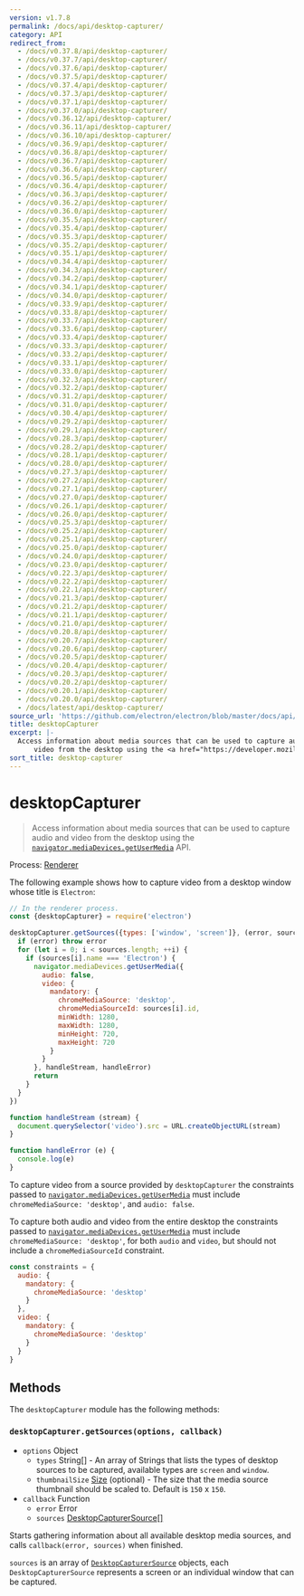 ```yaml
---
version: v1.7.8
permalink: /docs/api/desktop-capturer/
category: API
redirect_from:
  - /docs/v0.37.8/api/desktop-capturer/
  - /docs/v0.37.7/api/desktop-capturer/
  - /docs/v0.37.6/api/desktop-capturer/
  - /docs/v0.37.5/api/desktop-capturer/
  - /docs/v0.37.4/api/desktop-capturer/
  - /docs/v0.37.3/api/desktop-capturer/
  - /docs/v0.37.1/api/desktop-capturer/
  - /docs/v0.37.0/api/desktop-capturer/
  - /docs/v0.36.12/api/desktop-capturer/
  - /docs/v0.36.11/api/desktop-capturer/
  - /docs/v0.36.10/api/desktop-capturer/
  - /docs/v0.36.9/api/desktop-capturer/
  - /docs/v0.36.8/api/desktop-capturer/
  - /docs/v0.36.7/api/desktop-capturer/
  - /docs/v0.36.6/api/desktop-capturer/
  - /docs/v0.36.5/api/desktop-capturer/
  - /docs/v0.36.4/api/desktop-capturer/
  - /docs/v0.36.3/api/desktop-capturer/
  - /docs/v0.36.2/api/desktop-capturer/
  - /docs/v0.36.0/api/desktop-capturer/
  - /docs/v0.35.5/api/desktop-capturer/
  - /docs/v0.35.4/api/desktop-capturer/
  - /docs/v0.35.3/api/desktop-capturer/
  - /docs/v0.35.2/api/desktop-capturer/
  - /docs/v0.35.1/api/desktop-capturer/
  - /docs/v0.34.4/api/desktop-capturer/
  - /docs/v0.34.3/api/desktop-capturer/
  - /docs/v0.34.2/api/desktop-capturer/
  - /docs/v0.34.1/api/desktop-capturer/
  - /docs/v0.34.0/api/desktop-capturer/
  - /docs/v0.33.9/api/desktop-capturer/
  - /docs/v0.33.8/api/desktop-capturer/
  - /docs/v0.33.7/api/desktop-capturer/
  - /docs/v0.33.6/api/desktop-capturer/
  - /docs/v0.33.4/api/desktop-capturer/
  - /docs/v0.33.3/api/desktop-capturer/
  - /docs/v0.33.2/api/desktop-capturer/
  - /docs/v0.33.1/api/desktop-capturer/
  - /docs/v0.33.0/api/desktop-capturer/
  - /docs/v0.32.3/api/desktop-capturer/
  - /docs/v0.32.2/api/desktop-capturer/
  - /docs/v0.31.2/api/desktop-capturer/
  - /docs/v0.31.0/api/desktop-capturer/
  - /docs/v0.30.4/api/desktop-capturer/
  - /docs/v0.29.2/api/desktop-capturer/
  - /docs/v0.29.1/api/desktop-capturer/
  - /docs/v0.28.3/api/desktop-capturer/
  - /docs/v0.28.2/api/desktop-capturer/
  - /docs/v0.28.1/api/desktop-capturer/
  - /docs/v0.28.0/api/desktop-capturer/
  - /docs/v0.27.3/api/desktop-capturer/
  - /docs/v0.27.2/api/desktop-capturer/
  - /docs/v0.27.1/api/desktop-capturer/
  - /docs/v0.27.0/api/desktop-capturer/
  - /docs/v0.26.1/api/desktop-capturer/
  - /docs/v0.26.0/api/desktop-capturer/
  - /docs/v0.25.3/api/desktop-capturer/
  - /docs/v0.25.2/api/desktop-capturer/
  - /docs/v0.25.1/api/desktop-capturer/
  - /docs/v0.25.0/api/desktop-capturer/
  - /docs/v0.24.0/api/desktop-capturer/
  - /docs/v0.23.0/api/desktop-capturer/
  - /docs/v0.22.3/api/desktop-capturer/
  - /docs/v0.22.2/api/desktop-capturer/
  - /docs/v0.22.1/api/desktop-capturer/
  - /docs/v0.21.3/api/desktop-capturer/
  - /docs/v0.21.2/api/desktop-capturer/
  - /docs/v0.21.1/api/desktop-capturer/
  - /docs/v0.21.0/api/desktop-capturer/
  - /docs/v0.20.8/api/desktop-capturer/
  - /docs/v0.20.7/api/desktop-capturer/
  - /docs/v0.20.6/api/desktop-capturer/
  - /docs/v0.20.5/api/desktop-capturer/
  - /docs/v0.20.4/api/desktop-capturer/
  - /docs/v0.20.3/api/desktop-capturer/
  - /docs/v0.20.2/api/desktop-capturer/
  - /docs/v0.20.1/api/desktop-capturer/
  - /docs/v0.20.0/api/desktop-capturer/
  - /docs/latest/api/desktop-capturer/
source_url: 'https://github.com/electron/electron/blob/master/docs/api/desktop-capturer.md'
title: desktopCapturer
excerpt: |-
  Access information about media sources that can be used to capture audio and
      video from the desktop using the <a href="https://developer.mozilla.org/en/docs/Web/API/MediaDevices/getUserMedia"><code>navigator.mediaDevices.getUserMedia</code></a> API.
sort_title: desktop-capturer
---
```




<!--


                                      ::::
                                    :o+//+o:
                                    +o    oo-
                                    :o+//oo/+o/
                                      -::-   -oo:
                                               /s/
                      -::::::::-                :s/  :::--
                  :+oo+////////+:        -:/+oo/ :s:-///++oo+:
                /o+:                -/+oo+/:-     +o-      -:+o:
               /s:              -:+o+/:           -o+         :s/
              -s/            -/oo/:                /s-         +s-
              -s/         -/oo/-                   -s/         /s-
               oo       :+o/-                       oo         oo
               -s/    :oo/                          /s-       /s-
                :s/ :oo:              -::-          /s-      /s:
                  -+o/               /ssss/         :s:    -+o-
                 :o+--               /ssss/         :s:   :o+-
                :s/  +o:              -::-          /s-   --
               -s/    :+o/-                         /s-
               oo       -+o+-                       oo
              -s/         -/oo/-                   -s/
             -+soo+:         -/oo/:                /s-      /oooo+-
             o+   :s:           -:+o+/:-          -o+      /s:  -oo
             oo:--/s:       ::      -:+oo+/:-     -/-      /s/--:o+
              :+++/-        :s:          -:/+ooo++//////++oo//+o+:
                             /s:                --::::::--
                              /s/              /s-
                               :oo:          :oo:
                                 /oo/-    -/oo/
                                   -/+oooo+/-





                   _______  _______  _______  _______  __
                  |       ||       ||       ||       ||  |
                  |  _____||_     _||   _   ||    _  ||  |
                  | |_____   |   |  |  | |  ||   |_| ||  |
                  |_____  |  |   |  |  |_|  ||    ___||__|
                   _____| |  |   |  |       ||   |     __
                  |_______|  |___|  |_______||___|    |__|


    This file is generated automatically, so it should not be edited.

    To make changes, head over to the electron/electron repository:

    https://github.com/electron/electron/blob/master/docs/api/desktop-capturer.md

    Thanks!

-->
# desktopCapturer

> Access information about media sources that can be used to capture audio and video from the desktop using the [`navigator.mediaDevices.getUserMedia`](https://developer.mozilla.org/en/docs/Web/API/MediaDevices/getUserMedia) API.

Process: [Renderer]({{site.baseurl}}/docs/glossary#renderer-process)

The following example shows how to capture video from a desktop window whose title is `Electron`:

```javascript
// In the renderer process.
const {desktopCapturer} = require('electron')

desktopCapturer.getSources({types: ['window', 'screen']}, (error, sources) => {
  if (error) throw error
  for (let i = 0; i < sources.length; ++i) {
    if (sources[i].name === 'Electron') {
      navigator.mediaDevices.getUserMedia({
        audio: false,
        video: {
          mandatory: {
            chromeMediaSource: 'desktop',
            chromeMediaSourceId: sources[i].id,
            minWidth: 1280,
            maxWidth: 1280,
            minHeight: 720,
            maxHeight: 720
          }
        }
      }, handleStream, handleError)
      return
    }
  }
})

function handleStream (stream) {
  document.querySelector('video').src = URL.createObjectURL(stream)
}

function handleError (e) {
  console.log(e)
}
```

To capture video from a source provided by `desktopCapturer` the constraints passed to [`navigator.mediaDevices.getUserMedia`](https://developer.mozilla.org/en/docs/Web/API/MediaDevices/getUserMedia) must include `chromeMediaSource: 'desktop'`, and `audio: false`.

To capture both audio and video from the entire desktop the constraints passed to [`navigator.mediaDevices.getUserMedia`](https://developer.mozilla.org/en/docs/Web/API/MediaDevices/getUserMedia) must include `chromeMediaSource: 'desktop'`, for both `audio` and `video`, but should not include a `chromeMediaSourceId` constraint.

```javascript
const constraints = {
  audio: {
    mandatory: {
      chromeMediaSource: 'desktop'
    }
  },
  video: {
    mandatory: {
      chromeMediaSource: 'desktop'
    }
  }
}
```

## Methods

The `desktopCapturer` module has the following methods:

### `desktopCapturer.getSources(options, callback)`

*   `options` Object
    *   `types` String[] - An array of Strings that lists the types of desktop sources to be captured, available types are `screen` and `window`.
    *   `thumbnailSize` [Size]({{site.baseurl}}/docs/api/structures/size) (optional) - The size that the media source thumbnail should be scaled to. Default is `150` x `150`.
*   `callback` Function
    *   `error` Error
    *   `sources` [DesktopCapturerSource[]]({{site.baseurl}}/docs/api/structures/desktop-capturer-source)

Starts gathering information about all available desktop media sources, and calls `callback(error, sources)` when finished.

`sources` is an array of [`DesktopCapturerSource`]({{site.baseurl}}/docs/api/structures/desktop-capturer-source) objects, each `DesktopCapturerSource` represents a screen or an individual window that can be captured.
